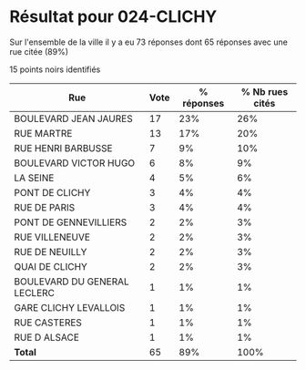 # Résultat pour 024-CLICHY

Sur l'ensemble de la ville il y a eu 73 réponses dont 65 réponses avec une rue citée (89%)

15 points noirs identifiés

| Rue | Vote | % réponses | % Nb rues cités|
|-----|------|------------|----------------|
| BOULEVARD JEAN JAURES | 17 | 23% | 26%|
| RUE MARTRE | 13 | 17% | 20%|
| RUE HENRI BARBUSSE | 7 | 9% | 10%|
| BOULEVARD VICTOR HUGO | 6 | 8% | 9%|
| LA SEINE | 4 | 5% | 6%|
| PONT DE CLICHY | 3 | 4% | 4%|
| RUE DE PARIS | 3 | 4% | 4%|
| PONT DE GENNEVILLIERS | 2 | 2% | 3%|
| RUE VILLENEUVE | 2 | 2% | 3%|
| RUE DE NEUILLY | 2 | 2% | 3%|
| QUAI DE CLICHY | 2 | 2% | 3%|
| BOULEVARD DU GENERAL LECLERC | 1 | 1% | 1%|
| GARE CLICHY LEVALLOIS | 1 | 1% | 1%|
| RUE CASTERES | 1 | 1% | 1%|
| RUE D ALSACE | 1 | 1% | 1%|
| **Total** | 65 | 89% | 100%|
